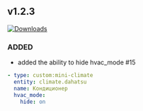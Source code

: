 ## v1.2.3
[![Downloads](https://img.shields.io/github/downloads/artem-sedykh/mini-climate-card/v1.2.3/total.svg)](https://github.com/artem-sedykh/mini-climate-card/releases/tag/v1.2.3)

### ADDED

- added the ability to hide hvac_mode #15
```yaml
- type: custom:mini-climate
  entity: climate.dahatsu
  name: Кондиционер
  hvac_mode:
    hide: on
```
